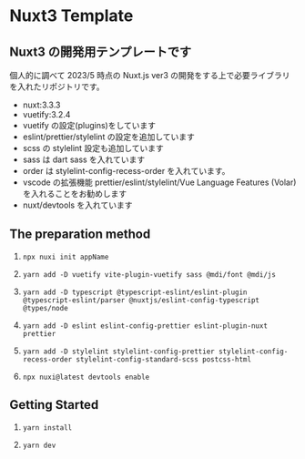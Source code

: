 # Nuxt3 Template

## Nuxt3 の開発用テンプレートです

個人的に調べて 2023/5 時点の Nuxt.js ver3 の開発をする上で必要ライブラリを入れたリポジトリです。

- nuxt:3.3.3
- vuetify:3.2.4
- vuetify の設定(plugins)をしています
- eslint/prettier/stylelint の設定を追加しています
- scss の stylelint 設定も追加しています
- sass は dart sass を入れています
- order は stylelint-config-recess-order を入れています。
- vscode の拡張機能 prettier/eslint/stylelint/Vue Language Features (Volar) を入れることをお勧めします
- nuxt/devtools を入れています

## The preparation method

1. `npx nuxi init appName`<br>

2. `yarn add -D vuetify vite-plugin-vuetify sass @mdi/font @mdi/js`<br>

3. `yarn add -D typescript @typescript-eslint/eslint-plugin @typescript-eslint/parser @nuxtjs/eslint-config-typescript @types/node`<br>

4. `yarn add -D eslint eslint-config-prettier eslint-plugin-nuxt prettier`<br>

5. `yarn add -D stylelint stylelint-config-prettier stylelint-config-recess-order stylelint-config-standard-scss postcss-html`<br>

6. `npx nuxi@latest devtools enable`<br>

## Getting Started

1. `yarn install`

2. `yarn dev`
